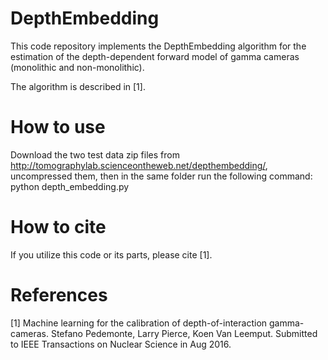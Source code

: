 # DepthEmbedding

This code repository implements the DepthEmbedding algorithm for the estimation of the depth-dependent 
forward model of gamma cameras (monolithic and non-monolithic). 

The algorithm is described in [1]. 


# How to use

Download the two test data zip files from http://tomographylab.scienceontheweb.net/depthembedding/, uncompressed them, then in the same folder run the 
following command:  
python depth_embedding.py 


# How to cite

If you utilize this code or its parts, please cite [1]. 


# References

[1] Machine learning for the calibration of depth-of-interaction gamma-cameras. Stefano Pedemonte, Larry Pierce, Koen Van Leemput. 
Submitted to IEEE Transactions on Nuclear Science in Aug 2016. 

